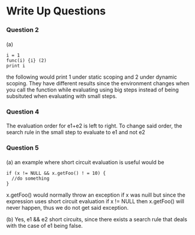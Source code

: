 # Write Up Questions
### Question 2
####
(a)

    i = 1
    func(i) {i} (2) 
    print i

the following would print 1 under static scoping and 2 under dynamic scoping. They have different results since the environment changes when you call the function 
while evaluating using big steps instead of being subsituted when evaluating with small steps.


####

### Question 4

#### 
The evaluation order for e1+e2 is left to right. To change said order, the search rule in the small step to evaluate to e1 and not e2
####

### Question 5

####
(a) an example where short circuit evaluation is useful would be 

    if (x != NULL && x.getFoo() ! = 10) {
      //do something
    }
  
  x.getFoo() would normally throw an exception if x was nuill but since the expression uses short circuit evaluation if x != NULL then x.getFoo() will never happen,
  thus we do not get said exception. 
  
  (b) Yes, e1 && e2 short circuits, since there exists a search rule that deals with the case of e1 being false. 
